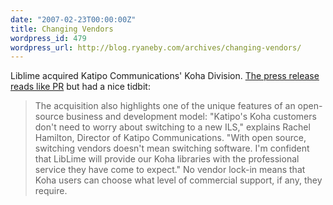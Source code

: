 ```yaml
---
date: "2007-02-23T00:00:00Z"
title: Changing Vendors
wordpress_id: 479
wordpress_url: http://blog.ryaneby.com/archives/changing-vendors/
---
```

Liblime acquired Katipo Communications' Koha Division. <a href="http://oss4lib.org/node/538">The press release reads like PR</a> but had a nice tidbit:

<blockquote>The acquisition also highlights one of the unique features of an open-source business and development model: "Katipo's Koha customers don't need to worry about switching to a new ILS," explains Rachel Hamilton, Director of Katipo Communications. "With open source, switching vendors doesn't mean switching software. I'm confident that LibLime will provide our Koha libraries with the professional service they have come to expect." No vendor lock-in means that Koha users can choose what level of commercial support, if any, they require.</blockquote>

